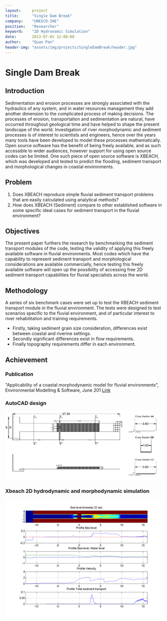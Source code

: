 ```yaml
---
layout:     project
title:      "Single Dam Break"
company:    "UNESCO-IHE"
position:   "Researcher"
keyword:    "2D Hydronamic Simulation"
date:       2013-07-01 12:00:00
author:     "Quan Pan"
header-img: "assets/img/projects/SingleDamBreak/header.jpg"
---
```


# [](#header-1)Single Dam Break

## Introduction

Sedimentation and erosion processes are strongly associated with the hydraulics of any system, and in water resources management they add another dimension to the complicated process of making decisions. The processes of erosion, transportation and sedimentation are natural, have occurred throughout geological time and have helped to shape the present landscape of the world. Investigation of river morphodynamic and sediment processes is of interest to scientists and engineers, hence over the years many tools have been developed to model these processes mathematically. Open source software has the benefit of being freely available, and as such accessible to wider audiences, however support for using open source codes can be limited. One such piece of open source software is XBEACH, which was developed and tested to predict the flooding, sediment transport and morphological changes in coastal environments. 

## Problem

1. Does XBEACH reproduce simple fluvial sediment transport problems that are easily calculated using analytical methods?
2. How does XBEACH (Sediment) compare to other established software in some specific ideal cases for sediment transport in the fluvial environment? 

## Objectives

The present paper furthers the research by benchmarking the sediment transport modules of the code, testing the validity of applying this freely available software in fluvial environments. Most codes which have the capability to represent sediment transport and morphological considerations are available commercially, hence testing this freely available software will open up the possibility of accessing free 2D sediment transport capabilities for fluvial specialists across the world.

## Methodology

A series of six benchmark cases were set up to test the XBEACH sediment transport module in the fluvial environment. The tests were designed to test scenarios specific to the fluvial environment, and of particular interest to river rehabilitation and training requirements.

- Firstly, taking sediment grain size consideration, differences exist between coastal and riverine settings.
- Secondly significant differences exist in flow requirements.
- Finally topography requirements differ in each environment.

## Achievement

### Publication 

"Applicability of a coastal morphodynamic model for fluvial environments", Environmental Modelling & Software, June 201
[Link](https://www.sciencedirect.com/science/article/abs/pii/S1364815216300366)

### AutoCAD design

![](/assets/img/projects/SingleDamBreak/autoCAD.jpg)

### Xbeach 2D hydrodynamic and morphodynamic simulation

![](/assets/img/projects/SingleDamBreak/bedlevel.png)

